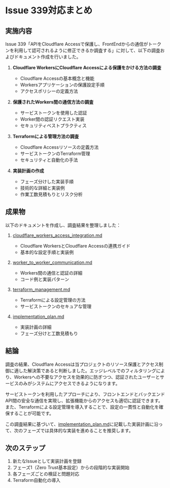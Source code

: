 # Issue 339対応まとめ

## 実施内容

Issue 339「APIをCloudflare Accessで保護し、FrontEndからの通信がトークンを利用して認可されるように修正できるか調査する」に対して、以下の調査およびドキュメント作成を行いました。

1. **Cloudflare WorkersにCloudflare Accessによる保護をかける方法の調査**
   - Cloudflare Accessの基本概念と機能
   - Workersアプリケーションの保護設定手順
   - アクセスポリシーの定義方法

2. **保護されたWorkers間の通信方法の調査**
   - サービストークンを使用した認証
   - Worker間の認証リクエスト実装
   - セキュリティベストプラクティス

3. **Terraformによる管理方法の調査**
   - Cloudflare Accessリソースの定義方法
   - サービストークンのTerraform管理
   - セキュリティと自動化の手法

4. **実装計画の作成**
   - フェーズ分けした実装手順
   - 技術的な詳細と実装例
   - 作業工数見積もりとリスク分析

## 成果物

以下のドキュメントを作成し、調査結果を整理しました：

1. [cloudflare_workers_access_integration.md](./cloudflare_workers_access_integration.md)
   - Cloudflare WorkersとCloudflare Accessの連携ガイド
   - 基本的な設定手順と実装例

2. [worker_to_worker_communication.md](./worker_to_worker_communication.md)
   - Workers間の通信と認証の詳細
   - コード例と実装パターン

3. [terraform_management.md](./terraform_management.md)
   - Terraformによる設定管理の方法
   - サービストークンのセキュアな管理

4. [implementation_plan.md](./implementation_plan.md)
   - 実装計画の詳細
   - フェーズ分けと工数見積もり

## 結論

調査の結果、Cloudflare Accessは当プロジェクトのリソース保護とアクセス制御に適した解決策であると判断しました。エッジレベルでのフィルタリングにより、Workersへの不要なアクセスを効果的に防ぎつつ、認証されたユーザーとサービスのみがシステムにアクセスできるようになります。

サービストークンを利用したアプローチにより、フロントエンドとバックエンドAPI間の安全な通信を実現し、拡張機能からのアクセスも適切に認証できます。また、Terraformによる設定管理を導入することで、設定の一貫性と自動化を確保することが可能です。

この調査結果に基づいて、[implementation_plan.md](./implementation_plan.md)に記載した実装計画に沿って、次のフェーズでは具体的な実装を進めることを推奨します。

## 次のステップ

1. 新たなIssueとして実装計画を登録
2. フェーズ1（Zero Trust基本設定）からの段階的な実装開始
3. 各フェーズごとの検証と問題対応
4. Terraform自動化の導入